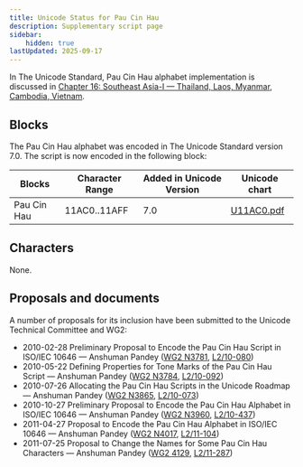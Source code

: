 ```yaml
---
title: Unicode Status for Pau Cin Hau
description: Supplementary script page
sidebar:
    hidden: true
lastUpdated: 2025-09-17
---
```


In The Unicode Standard, Pau Cin Hau alphabet implementation is discussed in [Chapter 16: Southeast Asia-I — Thailand, Laos, Myanmar, Cambodia, Vietnam](https://www.unicode.org/versions/latest/core-spec/chapter-16/#G68308).

## Blocks

The Pau Cin Hau alphabet was encoded in The Unicode Standard version 7.0. The script is now encoded in the following block:

| Blocks | Character Range | Added in Unicode Version | Unicode chart |
| ------ | --------------- | ------------------------ | ------------- |
| Pau Cin Hau  | 11AC0..11AFF | 7.0 | [U11AC0.pdf](http://www.unicode.org/charts/PDF/U11AC0.pdf) |

## Characters

None.

## Proposals and documents

A number of proposals for its inclusion have been submitted to the Unicode Technical Committee and WG2:
- 2010-02-28 Preliminary Proposal to Encode the Pau Cin Hau Script in ISO/IEC 10646 — Anshuman Pandey ([WG2 N3781](https://www.unicode.org/wg2/docs/n3781.pdf), [L2/10-080](http://www.unicode.org/cgi-bin/GetMatchingDocs.pl?L2/10-080))
- 2010-05-22 Defining Properties for Tone Marks of the Pau Cin Hau Script — Anshuman Pandey ([WG2 N3784](https://www.unicode.org/wg2/docs/n3784.pdf), [L2/10-092](http://www.unicode.org/cgi-bin/GetMatchingDocs.pl?L2/10-092))
- 2010-07-26 Allocating the Pau Cin Hau Scripts in the Unicode Roadmap — Anshuman Pandey ([WG2 N3865](https://www.unicode.org/wg2/docs/n3865.pdf), [L2/10-073](http://www.unicode.org/cgi-bin/GetMatchingDocs.pl?L2/10-073))
- 2010-10-27 Preliminary Proposal to Encode the Pau Cin Hau Alphabet in ISO/IEC 10646 — Anshuman Pandey ([WG2 N3960](https://www.unicode.org/wg2/docs/n3960.pdf), [L2/10-437](http://www.unicode.org/cgi-bin/GetMatchingDocs.pl?L2/10-437))
- 2011-04-27 Proposal to Encode the Pau Cin Hau Alphabet in ISO/IEC 10646 — Anshuman Pandey ([WG2 N4017](https://www.unicode.org/wg2/docs/n4017.pdf), [L2/11-104](http://www.unicode.org/cgi-bin/GetMatchingDocs.pl?L2/11-104))
- 2011-07-25 Proposal to Change the Names for Some Pau Cin Hau Characters — Anshuman Pandey ([WG2 4129](https://www.unicode.org/wg2/docs/n4129.pdf), [L2/11-287](http://www.unicode.org/cgi-bin/GetMatchingDocs.pl?L2/11-287))
